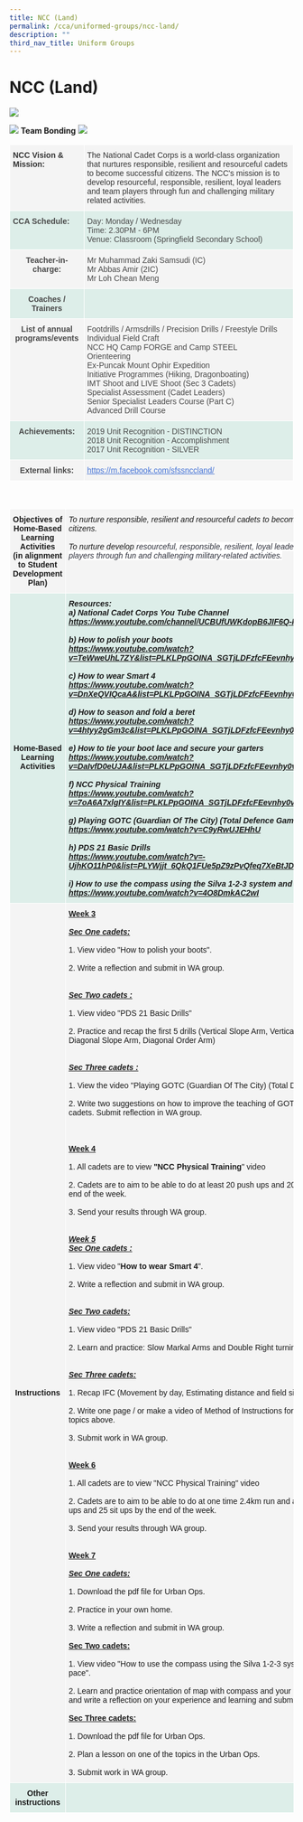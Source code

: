 ```yaml
---
title: NCC (Land)
permalink: /cca/uniformed-groups/ncc-land/
description: ""
third_nav_title: Uniform Groups
---
```

# **NCC (Land)**

![](/images/NCC1.png)

![](/images/NCC2.png)
**Team Bonding**
![](/images/NCC3.png)

<table style="border-collapse:collapse;border-spacing:0" class="tg"><thead><tr><th style="background-color:#F4F4F4;border-color:#ffffff;border-style:solid;border-width:1px;color:#323232;font-family:Arial, sans-serif;font-size:14px;font-weight:bold;overflow:hidden;padding:10px 5px;text-align:left;vertical-align:top;word-break:normal"><span style="font-weight:inherit;font-style:inherit;background-color:transparent">NCC Vision & Mission:</span><br><span style="font-weight:bold;font-style:inherit;color:#323232;background-color:#F4F4F4"></span><span style="font-weight:bold;font-style:inherit;color:#323232;background-color:#F4F4F4"></span><span style="font-weight:bold;font-style:inherit;color:#323232;background-color:#F4F4F4"></span><br><br><span style="font-weight:bold;font-style:inherit;color:#323232;background-color:#F4F4F4"></span></th><th style="background-color:#F4F4F4;border-color:#ffffff;border-style:solid;border-width:1px;color:#323232;font-family:Arial, sans-serif;font-size:14px;font-weight:normal;overflow:hidden;padding:10px 5px;text-align:left;vertical-align:top;word-break:normal"><span style="font-weight:normal;font-style:inherit;color:#323232;background-color:#F4F4F4">The National Cadet Corps is a world-class organization that nurtures responsible, resilient and resourceful cadets to become successful citizens.
The NCC's mission is to develop resourceful, responsible, resilient, loyal leaders and team players through fun and challenging military related activities.</span><tbody><tr><td style="background-color:#DDEEE9;border-color:#ffffff;border-style:solid;border-width:1px;color:#484848;font-family:Arial, sans-serif;font-size:14px;font-weight:bold;overflow:hidden;padding:10px 5px;text-align:left;vertical-align:top;word-break:normal"><span style="font-weight:bold;font-style:inherit">CCA Schedule:</span><br></td><td style="background-color:#DDEEE9;border-color:#ffffff;border-style:solid;border-width:1px;color:#484848;font-family:Arial, sans-serif;font-size:14px;overflow:hidden;padding:10px 5px;text-align:left;vertical-align:top;word-break:normal"><span style="color:#484848;background-color:#DDEEE9">Day: Monday / Wednesday</span><br><span style="color:#484848;background-color:#DDEEE9">Time: 2.30PM - 6PM</span><br><span style="color:#484848;background-color:#DDEEE9">Venue: Classroom (Springfield Secondary School)</span></td></tr><tr><td style="background-color:#F4F4F4;border-color:#ffffff;border-style:solid;border-width:1px;color:#484848;font-family:Arial, sans-serif;font-size:14px;font-weight:bold;overflow:hidden;padding:10px 5px;text-align:center;vertical-align:top;word-break:normal"><span style="font-weight:inherit;font-style:inherit;background-color:transparent">Teacher-in-charge:</span></td><td style="background-color:#F4F4F4;border-color:#ffffff;border-style:solid;border-width:1px;color:#484848;font-family:Arial, sans-serif;font-size:14px;overflow:hidden;padding:10px 5px;text-align:left;vertical-align:top;word-break:normal"><span style="font-weight:inherit;font-style:inherit;background-color:#F4F4F4">Mr Muhammad Zaki Samsudi (IC)</span><br><span style="font-weight:inherit;font-style:inherit;background-color:#F4F4F4">Mr Abbas Amir (2IC)</span><br><span style="font-weight:inherit;font-style:inherit;background-color:#F4F4F4">Mr Loh Chean Meng</span><br></td></tr><tr><td style="background-color:#DDEEE9;border-color:#ffffff;border-style:solid;border-width:1px;color:#484848;font-family:Arial, sans-serif;font-size:14px;font-weight:bold;overflow:hidden;padding:10px 5px;text-align:center;vertical-align:top;word-break:normal"><span style="font-weight:bold;font-style:inherit;background-color:#DDEEE9">Coaches / Trainers</span><br></td><td style="background-color:#DDEEE9;border-color:#ffffff;border-style:solid;border-width:1px;color:#484848;font-family:Arial, sans-serif;font-size:14px;overflow:hidden;padding:10px 5px;text-align:left;vertical-align:middle;word-break:normal"></td></tr><tr><td style="background-color:#F4F4F4;border-color:#ffffff;border-style:solid;border-width:1px;color:#484848;font-family:Arial, sans-serif;font-size:14px;font-weight:bold;overflow:hidden;padding:10px 5px;text-align:center;vertical-align:top;word-break:normal"><span style="font-weight:inherit;font-style:inherit;background-color:transparent">List of annual programs/events</span></td><td style="background-color:#F4F4F4;border-color:#ffffff;border-style:solid;border-width:1px;color:#484848;font-family:Arial, sans-serif;font-size:14px;overflow:hidden;padding:10px 5px;text-align:left;vertical-align:top;word-break:normal"><span style="font-weight:inherit;font-style:inherit;background-color:#F4F4F4">Footdrills / Armsdrills / Precision Drills / Freestyle Drills</span><br><span style="font-weight:inherit;font-style:inherit;background-color:#F4F4F4">Individual Field Craft</span><br><span style="font-weight:inherit;font-style:inherit;background-color:#F4F4F4">NCC HQ Camp FORGE and Camp STEEL</span><br><span style="font-weight:inherit;font-style:inherit;background-color:#F4F4F4">Orienteering</span><br><span style="font-weight:inherit;font-style:inherit;background-color:#F4F4F4">Ex-Puncak Mount Ophir Expedition</span><br><span style="font-weight:inherit;font-style:inherit;background-color:#F4F4F4">Initiative Programmes (Hiking, Dragonboating)</span><br><span style="font-weight:inherit;font-style:inherit;background-color:#F4F4F4">IMT Shoot and LIVE Shoot (Sec 3 Cadets)</span><br><span style="font-weight:inherit;font-style:inherit;background-color:#F4F4F4">Specialist Assessment (Cadet Leaders)</span><br><span style="font-weight:inherit;font-style:inherit;background-color:#F4F4F4">Senior Specialist Leaders Course (Part C)</span><br><span style="font-weight:inherit;font-style:inherit;background-color:#F4F4F4">Advanced Drill Course</span></td></tr><tr><td style="background-color:#DDEEE9;border-color:#ffffff;border-style:solid;border-width:1px;color:#484848;font-family:Arial, sans-serif;font-size:14px;font-weight:bold;overflow:hidden;padding:10px 5px;text-align:center;vertical-align:top;word-break:normal"><span style="font-weight:bold;font-style:inherit;background-color:#DDEEE9">Achievements:</span><br></td><td style="background-color:#DDEEE9;border-color:#ffffff;border-style:solid;border-width:1px;color:#484848;font-family:Arial, sans-serif;font-size:14px;overflow:hidden;padding:10px 5px;text-align:left;vertical-align:top;word-break:normal"><span style="font-weight:inherit;font-style:inherit;background-color:#DDEEE9">2019 Unit Recognition - DISTINCTION</span><br><span style="font-weight:inherit;font-style:inherit;background-color:#DDEEE9">2018 Unit Recognition - Accomplishment</span><br><span style="font-weight:inherit;font-style:inherit;background-color:#DDEEE9">2017 Unit Recognition - SILVER</span></td></tr><tr><td style="background-color:#F4F4F4;border-color:#ffffff;border-style:solid;border-width:1px;color:#484848;font-family:Arial, sans-serif;font-size:14px;font-weight:bold;overflow:hidden;padding:10px 5px;text-align:center;vertical-align:top;word-break:normal"><span style="font-weight:bold;font-style:inherit;background-color:#F4F4F4">External links:</span><br></td><td style="background-color:#F4F4F4;border-color:#ffffff;border-style:solid;border-width:1px;color:#4372D6;font-family:Arial, sans-serif;font-size:14px;overflow:hidden;padding:10px 5px;text-align:left;text-decoration:underline;vertical-align:top;word-break:normal"><a href="https://m.facebook.com/sfssnccland/"><span style="font-weight:inherit;font-style:inherit;text-decoration:underline;color:#4372D6">https://m.facebook.com/sfssnccland/</span></a></td></tr></tbody></table>

<br>

<table style="border-collapse:collapse;border-spacing:0" class="tg"><thead><tr><th style="background-color:#F4F4F4;border-color:#ffffff;border-style:solid;border-width:1px;font-family:Arial, sans-serif;font-size:14px;font-weight:bold;overflow:hidden;padding:10px 5px;text-align:center;vertical-align:top;word-break:normal">Objectives of Home-Based Learning Activities<br>(in alignment to Student Development Plan)</th><th style="background-color:#F4F4F4;border-color:#ffffff;border-style:solid;border-width:1px;font-family:Arial, sans-serif;font-size:14px;font-style:italic;font-weight:normal;overflow:hidden;padding:10px 5px;text-align:left;vertical-align:top;word-break:normal">To nurture responsible, resilient and resourceful cadets to become successful citizens.<br><br>To nurture develop <span style="color:#30323D;background-color:white">resourceful, responsible, resilient, loyal leaders and team players through fun and challenging military-related activities.</span></th></tr></thead><tbody><tr><td style="background-color:#DDEEE9;border-color:#ffffff;border-style:solid;border-width:1px;font-family:Arial, sans-serif;font-size:14px;font-weight:bold;overflow:hidden;padding:10px 5px;text-align:center;vertical-align:top;word-break:normal"><br><br><br><br><br><br><br><br><br><br><br><br><br><br><br><br>Home-Based Learning Activities</td><td style="background-color:#DDEEE9;border-color:#ffffff;border-style:solid;border-width:1px;font-family:Arial, sans-serif;font-size:14px;font-style:italic;font-weight:bold;overflow:hidden;padding:10px 5px;text-align:left;vertical-align:top;word-break:normal">Resources:<br>a) National Cadet Corps You Tube Channel<br><a href="https://www.youtube.com/channel/UCBUfUWKdopB6JIF6Q-IS6XQ">https://www.youtube.com/channel/UCBUfUWKdopB6JIF6Q-IS6XQ</a><br><span style="font-weight:normal;color:#000"> </span><br>b) How to polish your boots<br><a href="https://www.youtube.com/watch?v=TeWweUhL7ZY&list=PLKLPpGOINA_SGTjLDFzfcFEevnhy0vBnZ">https://www.youtube.com/watch?v=TeWweUhL7ZY&amp;list=PLKLPpGOINA_SGTjLDFzfcFEevnhy0vBnZ</a><br><span style="font-weight:normal;color:#000"> </span><br>c) How to wear Smart 4<br><a href="https://www.youtube.com/watch?v=DnXeQVIQcaA&list=PLKLPpGOINA_SGTjLDFzfcFEevnhy0vBnZ&index=4">https://www.youtube.com/watch?v=DnXeQVIQcaA&amp;list=PLKLPpGOINA_SGTjLDFzfcFEevnhy0vBnZ&amp;index=4</a><br><span style="font-weight:normal;color:#000"> </span><br>d) How to season and fold a beret<br><a href="https://www.youtube.com/watch?v=4htyy2gGm3c&list=PLKLPpGOINA_SGTjLDFzfcFEevnhy0vBnZ&index=6">https://www.youtube.com/watch?v=4htyy2gGm3c&amp;list=PLKLPpGOINA_SGTjLDFzfcFEevnhy0vBnZ&amp;index=6</a><br><span style="font-weight:normal;color:#000"> </span><br>e) How to tie your boot lace and secure your garters<br><a href="https://www.youtube.com/watch?v=DaIvfD0eUJA&list=PLKLPpGOINA_SGTjLDFzfcFEevnhy0vBnZ&index=3">https://www.youtube.com/watch?v=DaIvfD0eUJA&amp;list=PLKLPpGOINA_SGTjLDFzfcFEevnhy0vBnZ&amp;index=3</a><br><span style="font-weight:normal;color:#000"> </span><br>f) NCC Physical Training<br><a href="https://www.youtube.com/watch?v=7oA6A7xlgIY&list=PLKLPpGOINA_SGTjLDFzfcFEevnhy0vBnZ&index=7">https://www.youtube.com/watch?v=7oA6A7xlgIY&amp;list=PLKLPpGOINA_SGTjLDFzfcFEevnhy0vBnZ&amp;index=7</a><br> <br>g) Playing GOTC (Guardian Of The City) (Total Defence Game)<br><a href="https://www.youtube.com/watch?v=C9yRwUJEHhU">https://www.youtube.com/watch?v=C9yRwUJEHhU</a><br><span style="font-weight:normal;color:#000"> </span><br>h) PDS 21 Basic Drills<br><a href="https://www.youtube.com/watch?v=-UjhKO11hP0&list=PLYWjjt_6QkQ1FUe5pZ9zPvQfeq7XeBtJD">https://www.youtube.com/watch?v=-UjhKO11hP0&amp;list=PLYWjjt_6QkQ1FUe5pZ9zPvQfeq7XeBtJD</a><br> <br>i) How to use the compass using the Silva 1-2-3 system and how to pace.<br><a href="https://www.youtube.com/watch?v=4O8DmkAC2wI">https://www.youtube.com/watch?v=4O8DmkAC2wI</a><br> </td></tr><tr><td style="background-color:#f4f4f4;border-color:#ffffff;border-style:solid;border-width:1px;font-family:Arial, sans-serif;font-size:14px;font-weight:bold;overflow:hidden;padding:10px 5px;text-align:center;vertical-align:top;word-break:normal"><br><br><br><br><br><br><br><br><br><br><br><br><br><br><br><br><br><br><br><br><br><br><br><br><br><br><br><br><br><br><br><br><br><br><br><br><br><br><br><br><br><br><br><br><br><br><br><br><br><br><br><br><br>Instructions</td><td style="background-color:#f4f4f4;border-color:#ffffff;border-style:solid;border-width:1px;font-family:Arial, sans-serif;font-size:14px;overflow:hidden;padding:10px 5px;text-align:left;vertical-align:top;word-break:normal"><span style="font-weight:bold;text-decoration:underline">Week 3</span><br><br><span style="font-weight:bold;font-style:italic;text-decoration:underline">Sec One cadets:</span><br> <br>1. View video "How to polish your boots".<br> <br>2. Write a reflection and submit in WA group.<br><br> <br><span style="font-weight:bold;font-style:italic;text-decoration:underline">Sec Two cadets : </span><br> <br>1. View video "PDS 21 Basic Drills"<br> <br>2. Practice and recap the first 5 drills (Vertical Slope Arm, Vertical Order Arm, Diagonal Slope Arm, Diagonal Order Arm)<br> <br><br><span style="font-weight:bold;font-style:italic;text-decoration:underline">Sec Three cadets :</span><br> <br>1. View the video "Playing GOTC (Guardian Of The City) (Total Defence Game)"<br><br>2. Write two suggestions on how to improve the teaching of GOTC to younger cadets. Submit reflection in WA group.<br> <br><br><br><span style="font-weight:bold;text-decoration:underline">Week 4</span><br><br>1. All cadets are to view <span style="font-weight:bold">"NCC Physical Training</span>" video<br><br>2. Cadets are to aim to be able to do at least 20 push ups and 20 sit ups by the end of the week.<br><br>3. Send your results through WA group.<br><br> <br><span style="font-weight:bold;font-style:italic;text-decoration:underline">Week 5</span><br><span style="font-weight:bold;font-style:italic;text-decoration:underline">Sec One cadets :</span><br><br>1. View video "<span style="font-weight:bold">How to wear Smart 4</span>".<br> <br>2. Write a reflection and submit in WA group.<br> <br><br><span style="font-weight:bold;font-style:italic;text-decoration:underline">Sec Two cadets: </span><br><br>1. View video "PDS 21 Basic Drills"<br> <br>2. Learn and practice: Slow Markal Arms and Double Right turning arm.<br><br> <br><span style="font-weight:bold;font-style:italic;text-decoration:underline">Sec Three cadets:</span><br><br>1. Recap IFC (Movement by day, Estimating distance and field signals).<br><br>2. Write one page / or make a video of Method of Instructions for any one of the topics above.<br><br>3. Submit work in WA group.<br><br> <br><span style="font-weight:bold;text-decoration:underline">Week 6</span><br> <br>1. All cadets are to view "NCC Physical Training" video<br> <br>2. Cadets are to aim to be able to do at one time 2.4km run and at least 25 push ups and 25 sit ups by the end of the week.<br> <br>3. Send your results through WA group.<br> <br><br><span style="font-weight:bold;text-decoration:underline">Week 7</span><br><br><span style="font-weight:bold;font-style:italic;text-decoration:underline">Sec One cadets:</span><br><br>1. Download the pdf file for Urban Ops.<br><br>2. Practice in your own home.<br><br>3.  Write a reflection and submit in WA group.<br> <br><span style="font-weight:bold;text-decoration:underline">Sec Two cadets: </span><br><br>1. View video "How to use the compass using the Silva 1-2-3 system and how to pace".<br><br>2. Learn and practice orientation of map with compass and your pacing using and write a reflection on your experience and learning and submit in WA group. <br> <br><span style="font-weight:bold;text-decoration:underline">Sec Three cadets:</span><br><br>1. Download the pdf file for Urban Ops.<br><br>2. Plan a lesson on one of the topics in the Urban Ops.<br><br>3. Submit work in WA group.</td></tr><tr><td style="background-color:#DDEEE9;border-color:#ffffff;border-style:solid;border-width:1px;font-family:Arial, sans-serif;font-size:14px;font-weight:bold;overflow:hidden;padding:10px 5px;text-align:center;vertical-align:top;word-break:normal">Other instructions</td><td style="background-color:#DDEEE9;border-color:#ffffff;border-style:solid;border-width:1px;font-family:Arial, sans-serif;font-size:14px;font-style:italic;overflow:hidden;padding:10px 5px;text-align:left;vertical-align:top;word-break:normal"> </td></tr></tbody></table>